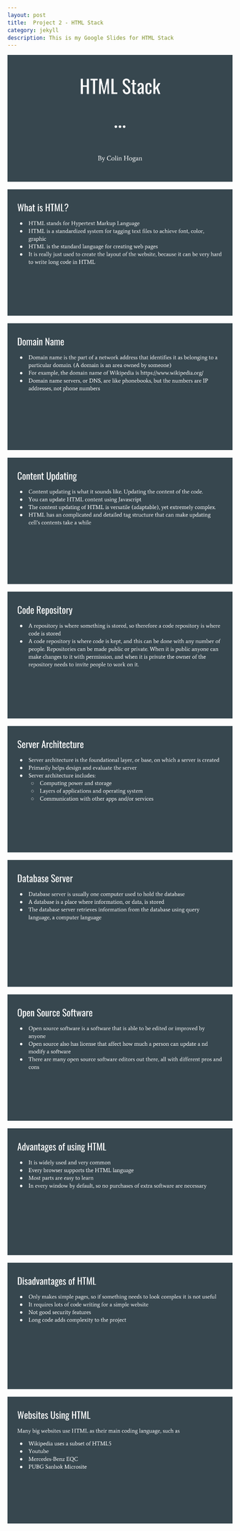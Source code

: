 ```yaml
---
layout: post
title:  Project 2 - HTML Stack
category: jekyll 
description: This is my Google Slides for HTML Stack
---
```


![Slide #1](https://raw.githubusercontent.com/Maynard-Schools/jekyll-setup-ColinH42/master/assets/img/HTML%20Stack%20Project.png)

![Slide #2](https://raw.githubusercontent.com/Maynard-Schools/jekyll-setup-ColinH42/master/assets/img/HTML%20Stack%20Project%20(1).png)

![Slide #3](https://raw.githubusercontent.com/Maynard-Schools/jekyll-setup-ColinH42/master/assets/img/HTML%20Stack%20Project%20(2).png)

![Slide #4](https://raw.githubusercontent.com/Maynard-Schools/jekyll-setup-ColinH42/master/assets/img/HTML%20Stack%20Project%20(3).png)

![Slide #5](https://raw.githubusercontent.com/Maynard-Schools/jekyll-setup-ColinH42/master/assets/img/HTML%20Stack%20Project%20(4).png)

![Slide #6](https://raw.githubusercontent.com/Maynard-Schools/jekyll-setup-ColinH42/master/assets/img/HTML%20Stack%20Project%20(5).png)

![Slide #7](https://raw.githubusercontent.com/Maynard-Schools/jekyll-setup-ColinH42/master/assets/img/HTML%20Stack%20Project%20(6).png)

![Slide #8](https://raw.githubusercontent.com/Maynard-Schools/jekyll-setup-ColinH42/master/assets/img/HTML%20Stack%20Project%20(7).png)

![Slide #9](https://raw.githubusercontent.com/Maynard-Schools/jekyll-setup-ColinH42/master/assets/img/HTML%20Stack%20Project%20(8).png)

![Slide #10](https://raw.githubusercontent.com/Maynard-Schools/jekyll-setup-ColinH42/master/assets/img/HTML%20Stack%20Project%20(9).png)

![Slide #11](https://raw.githubusercontent.com/Maynard-Schools/jekyll-setup-ColinH42/master/assets/img/HTML%20Stack%20Project%20(10).png)

